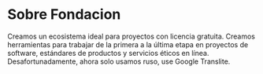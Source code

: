 # Sobre Fondacion

Creamos un ecosistema ideal para proyectos con licencia gratuita. Creamos herramientas para trabajar de la primera a la última etapa en proyectos de software, estándares de productos y servicios éticos en línea. Desafortunadamente, ahora solo usamos ruso, use Google Translite.
